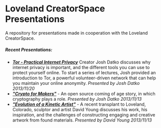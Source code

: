 Loveland CreatorSpace Presentations
=============

A repository for presentations made in cooperation with the Loveland CreatorSpace. 

##### Recent Presentations:

* ***[Tor - Practical Internet Privacy](http://github.com/lovelandcreatorspace/presentations/master/tor_internet_privacy)*** Creator Josh Datko discusses why internet privacy is important, and the different tools you can use to protect yourself online. To start a series of lectures, Josh provided an introduction to Tor, a powerful volunteer-driven network that can help you maintain your online anonymity. *Presented by Josh Datko 2013/11/20*
* ***["Crypto for Makers"](http://github.com/lovelandcreatorspace/presentations/tree/master/crypto_for_makers)*** - An open source coming of age story, in which cryptography plays a role. *Presented by Josh Datko 2013/11/13*
* ***["Evolution of a Kinetic Artist"](http://github.com/lovelandcreatorspace/presentations/tree/master/sculpture_young)*** - A recent transplant to Loveland, Colorado, sculptor and artist David Young discusses his work, his inspiration, and the challenges of constructing engaging and creative artwork from found materials. *Presented by David Young 2013/11/13*
